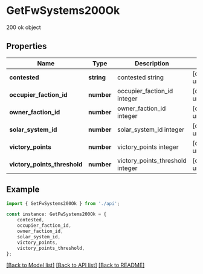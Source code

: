 # GetFwSystems200Ok

200 ok object

## Properties

Name | Type | Description | Notes
------------ | ------------- | ------------- | -------------
**contested** | **string** | contested string | [default to undefined]
**occupier_faction_id** | **number** | occupier_faction_id integer | [default to undefined]
**owner_faction_id** | **number** | owner_faction_id integer | [default to undefined]
**solar_system_id** | **number** | solar_system_id integer | [default to undefined]
**victory_points** | **number** | victory_points integer | [default to undefined]
**victory_points_threshold** | **number** | victory_points_threshold integer | [default to undefined]

## Example

```typescript
import { GetFwSystems200Ok } from './api';

const instance: GetFwSystems200Ok = {
    contested,
    occupier_faction_id,
    owner_faction_id,
    solar_system_id,
    victory_points,
    victory_points_threshold,
};
```

[[Back to Model list]](../README.md#documentation-for-models) [[Back to API list]](../README.md#documentation-for-api-endpoints) [[Back to README]](../README.md)
